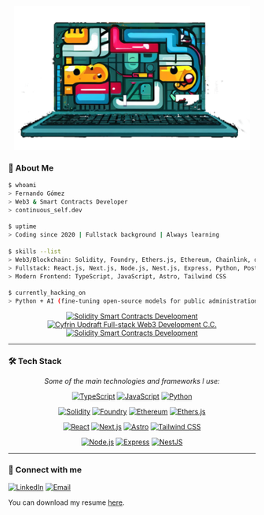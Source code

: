 <p align="center">
<img src="./laptop.png" alt="Laptop with colourful content in the screen" width="480px" />
</p>


### 👾 About Me

```bash
$ whoami
> Fernando Gómez
> Web3 & Smart Contracts Developer
> continuous_self.dev

$ uptime
> Coding since 2020 | Fullstack background | Always learning

$ skills --list
> Web3/Blockchain: Solidity, Foundry, Ethers.js, Ethereum, Chainlink, dApp dev, smart contract security
> Fullstack: React.js, Next.js, Node.js, Nest.js, Express, Python, PostgreSQL, MongoDB, Firebase
> Modern Frontend: TypeScript, JavaScript, Astro, Tailwind CSS

$ currently_hacking_on
> Python + AI (fine-tuning open-source models for public administration use cases)
```



<p align="center">
  <a href="https://profiles.cyfrin.io/u/ferech/achievements/solidity" target="_blank">
    <img src="https://img.shields.io/badge/-Solidity%20Smart%20Contracts%20Development-000000?style=for-the-badge&logo=solidity&logoColor=green"
    alt="Solidity Smart Contracts Development"/>
  </a>
  <a href="https://profiles.cyfrin.io/u/ferech/achievements/full-stack-web3-development-crash-course" target="_blank">
    <img src="https://img.shields.io/badge/-Fullstack%20Web3%20Development-000000?style=for-the-badge&logo=ethereum&logoColor=white"
    alt="Cyfrin Updraft Full-stack Web3 Development C.C."/>
  </a>
  <a href="https://profiles.cyfrin.io/u/ferech/achievements/foundry" target="_blank">
    <img src="https://img.shields.io/badge/-Foundry%20Fundamentals-000000?style=for-the-badge&logo=ethereum&logoColor=white"
    alt="Solidity Smart Contracts Development"/>
  </a>
</p>


---
### 🛠️ Tech Stack

<p align="center"><em>Some of the main technologies and frameworks I use:</em></p>

<p align="center">
  <a href="https://www.typescriptlang.org/" target="_blank"><img src="https://img.shields.io/badge/-TypeScript-3178C6?style=flat&logo=typescript&logoColor=white" alt="TypeScript"/></a>
  <a href="https://developer.mozilla.org/en-US/docs/Web/JavaScript" target="_blank"><img src="https://img.shields.io/badge/-JavaScript-F7DF1E?style=flat&logo=javascript&logoColor=black" alt="JavaScript"/></a>
  <a href="https://www.python.org/" target="_blank"><img src="https://img.shields.io/badge/-Python-3776AB?style=flat&logo=python&logoColor=white" alt="Python"/></a>
</p>
<p align="center">
  <a href="https://soliditylang.org/" target="_blank"><img src="https://img.shields.io/badge/-Solidity-000000?style=flat&logo=solidity&logoColor=white" alt="Solidity"/></a>
  <a href="https://book.getfoundry.sh/" target="_blank"><img src="https://img.shields.io/badge/-Foundry-000000?style=flat&logo=ethereum&logoColor=white" alt="Foundry"/></a>
  <a href="https://ethereum.org/" target="_blank"><img src="https://img.shields.io/badge/-Ethereum-3C3C3D?style=flat&logo=ethereum&logoColor=white" alt="Ethereum"/></a>
  <a href="https://docs.ethers.org/" target="_blank"><img src="https://img.shields.io/badge/-Ethers.js-2535A0?style=flat&logo=ethereum&logoColor=white" alt="Ethers.js"/></a>
</p>
<p align="center">
  <a href="https://react.dev/" target="_blank"><img src="https://img.shields.io/badge/-React-61DAFB?style=flat&logo=react&logoColor=black" alt="React"/></a>
  <a href="https://nextjs.org/" target="_blank"><img src="https://img.shields.io/badge/-Next.js-000000?style=flat&logo=next.js&logoColor=white" alt="Next.js"/></a>
  <a href="https://astro.build/" target="_blank"><img src="https://img.shields.io/badge/-Astro-FF5D01?style=flat&logo=astro&logoColor=white" alt="Astro"/></a>
  <a href="https://tailwindcss.com/" target="_blank"><img src="https://img.shields.io/badge/-Tailwind_CSS-06B6D4?style=flat&logo=tailwind-css&logoColor=white" alt="Tailwind CSS"/></a>
</p>
<p align="center">
  <a href="https://nodejs.org/" target="_blank"><img src="https://img.shields.io/badge/-Node.js-339933?style=flat&logo=node.js&logoColor=white" alt="Node.js"/></a>
  <a href="https://expressjs.com/" target="_blank"><img src="https://img.shields.io/badge/-Express-000000?style=flat&logo=express&logoColor=white" alt="Express"/></a>
  <a href="https://nestjs.com/" target="_blank"><img src="https://img.shields.io/badge/-NestJS-E0234E?style=flat&logo=nestjs&logoColor=white" alt="NestJS"/></a>
</p>

---

### 🤝 Connect with me

[![LinkedIn](https://img.shields.io/badge/LinkedIn-ferenoch-blue?style=flat&logo=linkedin)](https://linkedin.com/in/ferenoch)
[![Email](https://img.shields.io/badge/Email-ferenoch.dev@gmail.com-red?style=flat&logo=gmail)](mailto:ferenoch.dev@gmail.com)

You can download my resume [here](./cv-fernando-gomez-dev-eng.pdf).
